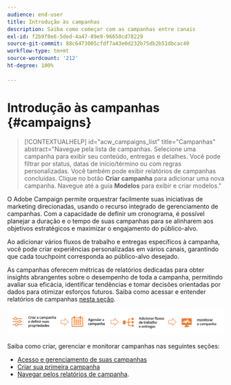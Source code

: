 ```yaml
---
audience: end-user
title: Introdução às campanhas
description: Saiba como começar com as campanhas entre canais
exl-id: f2b9f8e6-5ded-4a47-89e9-96650cd78229
source-git-commit: 88c6473005cfdf7a43e0d232b75db2b51dbcac40
workflow-type: tm+mt
source-wordcount: '212'
ht-degree: 100%

---
```



# Introdução às campanhas {#campaigns}

>[!CONTEXTUALHELP]
>id="acw_campaigns_list"
>title="Campanhas"
>abstract="Navegue pela lista de campanhas. Selecione uma campanha para exibir seu conteúdo, entregas e detalhes. Você pode filtrar por status, datas de início/término ou com regras personalizadas. Você também pode exibir relatórios de campanhas concluídas. Clique no botão **Criar campanha** para adicionar uma nova campanha. Navegue até a guia **Modelos** para exibir e criar modelos."


O Adobe Campaign permite orquestrar facilmente suas iniciativas de marketing direcionadas, usando o recurso integrado de gerenciamento de campanhas. Com a capacidade de definir um cronograma, é possível planejar a duração e o tempo de suas campanhas para se alinharem aos objetivos estratégicos e maximizar o engajamento do público-alvo.

Ao adicionar vários fluxos de trabalho e entregas específicos à campanha, você pode criar experiências personalizadas em vários canais, garantindo que cada touchpoint corresponda ao público-alvo desejado.

As campanhas oferecem métricas de relatórios dedicadas para obter insights abrangentes sobre o desempenho de toda a campanha, permitindo avaliar sua eficácia, identificar tendências e tomar decisões orientadas por dados para otimizar esforços futuros. Saiba como acessar e entender relatórios de campanhas [nesta seção](../reporting/campaign-reports.md).

![Fluxo de campanha](assets/campaign-flow.png)

Saiba como criar, gerenciar e monitorar campanhas nas seguintes seções:

* [Acesso e gerenciamento de suas campanhas](manage-campaigns.md)
* [Criar sua primeira campanha](create-campaigns.md)
* [Navegar pelos relatórios de campanha](../reporting/campaign-reports.md).


